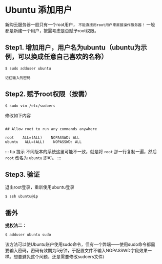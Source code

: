 # Ubuntu 添加用户

新购云服务器一般只有一个root用户， `不能直接用root用户来直接操作服务器！` 一般都是新建一个用户，按需考虑是否赋予root权限。

## Step1. 增加用户，用户名为ubuntu（ubuntu为示例，可以换成任意自己喜欢的名称）

```shell
$ sudo adduser ubuntu
```

 `记住输入的密码`

## Step2. 赋予root权限（按需）

```shell
$ sudo vim /etc/sudoers
```

修改如下内容

```shell

## Allow root to run any commands anywhere

root    ALL=(ALL)    NOPASSWD: ALL
ubuntu   ALL=(ALL)    NOPASSWD: ALL
```

::: tip 提示
不同版本的系统这里可能不一致，就是将 `root` 那一行复制一遍，然后 `root` 改名为 `ubuntu` 即可。
:::

## Step3. 验证

退出root登录，重新使用ubuntu登录

```shell
$ ssh ubuntu@ip
```

## 番外

**提权法二：**

```shell
$ adduser ubuntu sudo
```

该方法可以使Ubuntu账户使用sudo命令，但有一个弊端——使用sudo命令都需要输入密码，密码有效期为5分钟，于配置文件不输入NOPASSWD字段效果一样。想要避免这个问题，还是需要修改sudoers文件)

